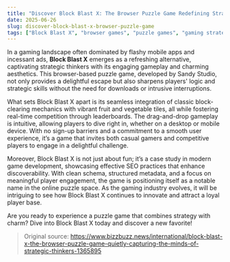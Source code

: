 ```yaml
---
title: "Discover Block Blast X: The Browser Puzzle Game Redefining Strategy"
date: 2025-06-26
slug: discover-block-blast-x-browser-puzzle-game
tags: ["Block Blast X", "browser games", "puzzle games", "gaming strategy"]
---
```


In a gaming landscape often dominated by flashy mobile apps and incessant ads, **Block Blast X** emerges as a refreshing alternative, captivating strategic thinkers with its engaging gameplay and charming aesthetics. This browser-based puzzle game, developed by Sandy Studio, not only provides a delightful escape but also sharpens players' logic and strategic skills without the need for downloads or intrusive interruptions.

What sets Block Blast X apart is its seamless integration of classic block-clearing mechanics with vibrant fruit and vegetable tiles, all while fostering real-time competition through leaderboards. The drag-and-drop gameplay is intuitive, allowing players to dive right in, whether on a desktop or mobile device. With no sign-up barriers and a commitment to a smooth user experience, it’s a game that invites both casual gamers and competitive players to engage in a delightful challenge.

Moreover, Block Blast X is not just about fun; it’s a case study in modern game development, showcasing effective SEO practices that enhance discoverability. With clean schema, structured metadata, and a focus on meaningful player engagement, the game is positioning itself as a notable name in the online puzzle space. As the gaming industry evolves, it will be intriguing to see how Block Blast X continues to innovate and attract a loyal player base.

Are you ready to experience a puzzle game that combines strategy with charm? Dive into Block Blast X today and discover a new favorite!

> Original source: https://www.bizzbuzz.news/international/block-blast-x-the-browser-puzzle-game-quietly-capturing-the-minds-of-strategic-thinkers-1365895